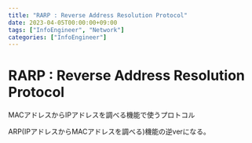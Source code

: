 ```yaml
---
title: "RARP : Reverse Address Resolution Protocol"
date: 2023-04-05T00:00:00+09:00
tags: ["InfoEngineer", "Network"]
categories: ["InfoEngineer"]
---
```

# RARP : Reverse Address Resolution Protocol

MACアドレスからIPアドレスを調べる機能で使うプロトコル

ARP(IPアドレスからMACアドレスを調べる)機能の逆verになる。
